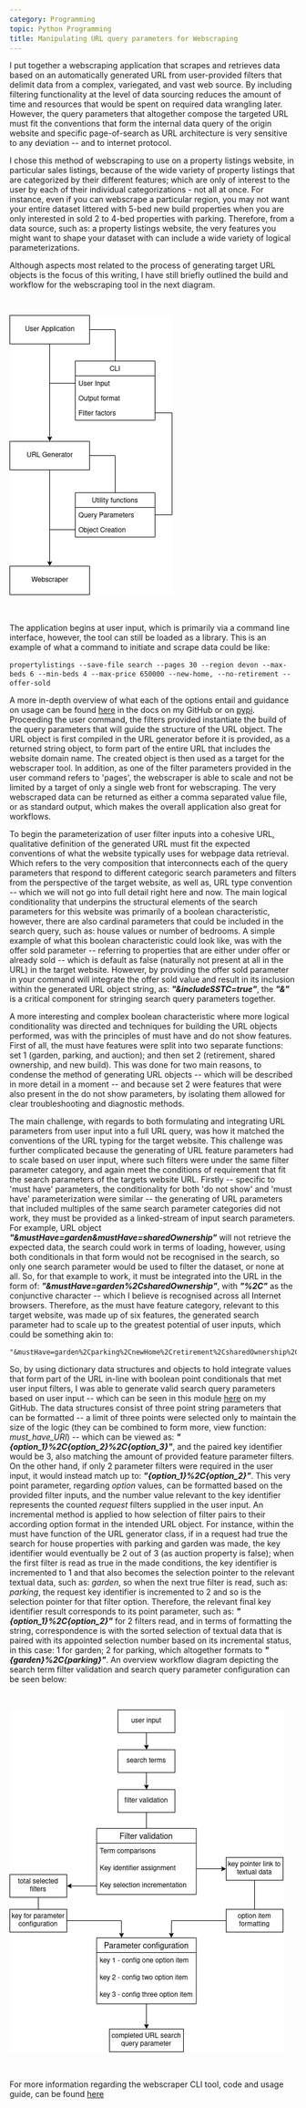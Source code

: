 ```yaml
---
category: Programming
topic: Python Programming
title: Manipulating URL query parameters for Webscraping
---
```


I put together a webscraping application that scrapes and retrieves data based on an automatically generated URL from user-provided filters that delimit data from a complex, variegated, and vast web source.
By including filtering functionality at the level of data sourcing reduces the amount of time and resources that would be spent on required data wrangling later.
However, the query parameters that altogether compose the targeted URL must fit the conventions that form the internal data query of the origin website and specific page-of-search as URL architecture is very sensitive to any deviation -- and to internet protocol.

I chose this method of webscraping to use on a property listings website, in particular sales listings, because of the wide variety of property listings that are categorized by their different features; which are only of interest to the user by each of their individual categorizations - not all at once.
For instance, even if you can webscrape a particular region, you may not want your entire dataset littered with 5-bed new build properties when you are only interested in sold 2 to 4-bed properties with parking.
Therefore, from a data source, such as: a property listings website, the very features you might want to shape your dataset with can include a wide variety of logical parameterizations.

Although aspects most related to the process of generating target URL objects is the focus of this writing, I have still briefly outlined the build and workflow for the webscraping tool in the next diagram.

<br>

![Diagram of process for the Webscraper tool workflow](/assets/img/misc/uml/webscraperurl.png)

<br>

The application begins at user input, which is primarily via a command line interface, however, the tool can still be loaded as a library.
This is an example of what a command to initiate and scrape data could be like:

```
propertylistings --save-file search --pages 30 --region devon --max-beds 6 --min-beds 4 --max-price 650000 --new-home, --no-retirement --offer-sold
```

A more in-depth overview of what each of the options entail and guidance on usage can be found [here](https://github.com/ChristopherChristofi/propertylistings) in the docs on my GitHub or on [pypi](https://pypi.org/project/propertylistings/).
Proceeding the user command, the filters provided instantiate the build of the query parameters that will guide the structure of the URL object.
The URL object is first compiled in the URL generator before it is provided, as a returned string object, to form part of the entire URL that includes the website domain name.
The created object is then used as a target for the webscraper tool.
In addition, as one of the filter parameters provided in the user command refers to 'pages', the webscraper is able to scale and not be limited by a target of only a single web front for webscraping.
The very webscraped data can be returned as either a comma separated value file, or as standard output, which makes the overall application also great for workflows.

To begin the parameterization of user filter inputs into a cohesive URL, qualitative definition of the generated URL must fit the expected conventions of what the website typically uses for webpage data retrieval.
Which refers to the very composition that interconnects each of the query parameters that respond to different categoric search parameters and filters from the perspective of the target website, as well as, URL type convention -- which we will not go into full detail right here and now.
The main logical conditionality that underpins the structural elements of the search parameters for this website was primarily of a boolean characteristic, however, there are also cardinal parameters that could be included in the search query, such as: house values or number of bedrooms.
A simple example of what this boolean characteristic could look like, was with the offer sold parameter -- referring to properties that are either under offer or already sold -- which is default as false (naturally not present at all in the URL) in the target website.
However, by providing the offer sold parameter in your command will integrate the offer sold value and result in its inclusion within the generated URL object string, as: ***"&includeSSTC=true"***, the ***"&"*** is a critical component for stringing search query parameters together.

A more interesting and complex boolean characteristic where more logical conditionality was directed and techniques for building the URL objects performed, was with the principles of must have and do not show features.
First of all, the must have features were split into two separate functions: set 1 (garden, parking, and auction); and then set 2 (retirement, shared ownership, and new build).
This was done for two main reasons, to condense the method of generating URL objects -- which will be described in more detail in a moment -- and because set 2 were features that were also present in the do not show parameters, by isolating them allowed for clear troubleshooting and diagnostic methods.

The main challenge, with regards to both formulating and integrating URL parameters from user input into a full URL query, was how it matched the conventions of the URL typing for the target website.
This challenge was further complicated because the generating of URL feature parameters had to scale based on user input, where such filters were under the same filter parameter category, and again meet the conditions of requirement that fit the search parameters of the targets website URL.
Firstly -- specific to 'must have' parameters, the conditionality for both 'do not show' and 'must have' parameterization were similar -- the generating of URL parameters that included multiples of the same search parameter categories did not work, they must be provided as a linked-stream of input search parameters.
For example, URL object ***"&mustHave=garden&mustHave=sharedOwnership"*** will not retrieve the expected data, the search could work in terms of loading, however, using both conditionals in that form would not be recognised in the search, so only one search parameter would be used to filter the dataset, or none at all.
So, for that example to work, it must be integrated into the URL in the form of: ***"&mustHave=garden%2CsharedOwnership"***, with ***"%2C"*** as the conjunctive character -- which I believe is recognised across all Internet browsers.
Therefore, as the must have feature category, relevant to this target website, was made up of six features, the generated search parameter had to scale up to the greatest potential of user inputs, which could be something akin to:

```
"&mustHave=garden%2Cparking%2CnewHome%2Cretirement%2CsharedOwnership%2Cauction"
```

So, by using dictionary data structures and objects to hold integrate values that form part of the URL in-line with boolean point conditionals that met user input filters, I was able to generate valid search query parameters based on user input -- which can be seen in this module [here](https://github.com/ChristopherChristofi/propertylistings/blob/main/propertylistings/utilities.py) on my GitHub.
The data structures consist of three point string parameters that can be formatted -- a limit of three points were selected only to maintain the size of the logic (they can be combined to form more, view function: *must_have_URI*) -- which can be viewed as: ***"{option_1}%2C{option_2}%2C{option_3}"***, and the paired key identifier would be 3, also matching the amount of provided feature parameter filters.
On the other hand, if only 2 parameter filters were required in the user input, it would instead match up to: ***"{option_1}%2C{option_2}"***.
This very point parameter, regarding *option* values, can be formatted based on the provided filter inputs, and the number value relevant to the key identifier represents the counted *request* filters supplied in the user input.
An incremental method is applied to how selection of filter pairs to their according option format in the intended URL object.
For instance, within the must have function of the URL generator class, if in a request had true the search for house properties with parking and garden was made, the key identifier would eventually be 2 out of 3 (as auction property is false); when the first filter is read as true in the made conditions, the key identifier is incremented to 1 and that also becomes the selection pointer to the relevant textual data, such as: *garden*, so when the next true filter is read, such as: *parking*, the request key identifier is incremented to 2 and so is the selection pointer for that filter option.
Therefore, the relevant final key identifier result corresponds to its point parameter, such as: ***"{option_1}%2C{option_2}"*** for 2 filters read, and in terms of formatting the string, correspondence is with the sorted selection of textual data that is paired with its appointed selection number based on its incremental status, in this case: 1 for garden; 2 for parking, which altogether formats to ***"{garden}%2C{parking}"***.
An overview workflow diagram depicting the search term filter validation and search query parameter configuration can be seen below:

<br>

![Diagram of process workflow depicting URI object configuration from filter vaildation](/assets/img/misc/uml/webscraperfilter.png)

<br>

For more information regarding the webscraper CLI tool, code and usage guide, can be found [here](https://github.com/ChristopherChristofi/propertylistings)
